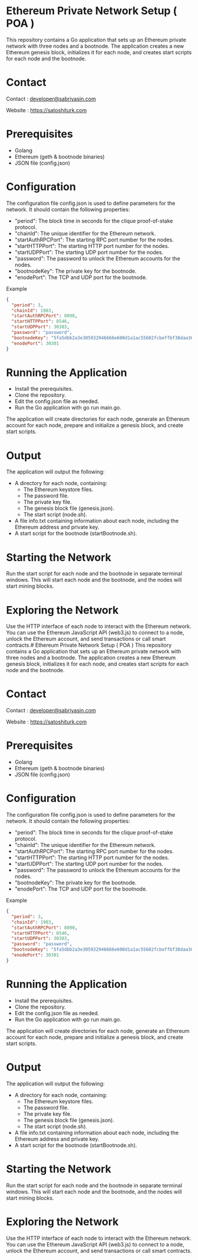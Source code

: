 # Ethereum Private Network Setup ( POA )
This repository contains a Go application that sets up an Ethereum private network with three nodes and a bootnode. The application creates a new Ethereum genesis block, initializes it for each node, and creates start scripts for each node and the bootnode.

# Contact 
Contact : developer@sabriyasin.com

Website : https://satoshiturk.com 


# Prerequisites
+ Golang
+ Ethereum (geth & bootnode binaries)
+ JSON file (config.json)

# Configuration
The configuration file config.json is used to define parameters for the network. It should contain the following properties:



+ "period": The block time in seconds for the clique proof-of-stake protocol.
+ "chainId": The unique identifier for the Ethereum network.
+ "startAuthRPCPort": The starting RPC port number for the nodes.
+ "startHTTPPort": The starting HTTP port number for the nodes.
+ "startUDPPort": The starting UDP port number for the nodes.
+ "password": The password to unlock the Ethereum accounts for the nodes.
+ "bootnodeKey": The private key for the bootnode.
+ "enodePort": The TCP and UDP port for the bootnode.

 

Example
```json
{
  "period": 3,
  "chainId": 1983,
  "startAuthRPCPort": 8090,
  "startHTTPPort": 8546,
  "startUDPPort": 30303,
  "password": "password",
  "bootnodeKey": "5fa5dbb2a3e305932946666e600d1a1ac55602fcbeffbf38daa301d5345ce68f",
  "enodePort": 30301
}

```

# Running the Application
+ Install the prerequisites.
+ Clone the repository.
+ Edit the config.json file as needed.
+ Run the Go application with go run main.go.

The application will create directories for each node, generate an Ethereum account for each node, prepare and initialize a genesis block, and create start scripts.

# Output
The application will output the following:

+ A directory for each node, containing:
  + The Ethereum keystore files.
  + The password file.
  + The private key file.
  + The genesis block file (genesis.json).
  + The start script (node.sh).
+ A file info.txt containing information about each node, including the Ethereum address and private key.
+ A start script for the bootnode (startBootnode.sh).

# Starting the Network
Run the start script for each node and the bootnode in separate terminal windows. This will start each node and the bootnode, and the nodes will start mining blocks.

# Exploring the Network
Use the HTTP interface of each node to interact with the Ethereum network. You can use the Ethereum JavaScript API (web3.js) to connect to a node, unlock the Ethereum account, and send transactions or call smart contracts.# Ethereum Private Network Setup ( POA )
This repository contains a Go application that sets up an Ethereum private network with three nodes and a bootnode. The application creates a new Ethereum genesis block, initializes it for each node, and creates start scripts for each node and the bootnode.

# Contact 
Contact : developer@sabriyasin.com

Website : https://satoshiturk.com 


# Prerequisites
+ Golang
+ Ethereum (geth & bootnode binaries)
+ JSON file (config.json)

# Configuration
The configuration file config.json is used to define parameters for the network. It should contain the following properties:



+ "period": The block time in seconds for the clique proof-of-stake protocol.
+ "chainId": The unique identifier for the Ethereum network.
+ "startAuthRPCPort": The starting RPC port number for the nodes.
+ "startHTTPPort": The starting HTTP port number for the nodes.
+ "startUDPPort": The starting UDP port number for the nodes.
+ "password": The password to unlock the Ethereum accounts for the nodes.
+ "bootnodeKey": The private key for the bootnode.
+ "enodePort": The TCP and UDP port for the bootnode.

 

Example
```json
{
  "period": 3,
  "chainId": 1983,
  "startAuthRPCPort": 8090,
  "startHTTPPort": 8546,
  "startUDPPort": 30303,
  "password": "password",
  "bootnodeKey": "5fa5dbb2a3e305932946666e600d1a1ac55602fcbeffbf38daa301d5345ce68f",
  "enodePort": 30301
}

```

# Running the Application
+ Install the prerequisites.
+ Clone the repository.
+ Edit the config.json file as needed.
+ Run the Go application with go run main.go.

The application will create directories for each node, generate an Ethereum account for each node, prepare and initialize a genesis block, and create start scripts.

# Output
The application will output the following:

+ A directory for each node, containing:
  + The Ethereum keystore files.
  + The password file.
  + The private key file.
  + The genesis block file (genesis.json).
  + The start script (node.sh).
+ A file info.txt containing information about each node, including the Ethereum address and private key.
+ A start script for the bootnode (startBootnode.sh).

# Starting the Network
Run the start script for each node and the bootnode in separate terminal windows. This will start each node and the bootnode, and the nodes will start mining blocks.

# Exploring the Network
Use the HTTP interface of each node to interact with the Ethereum network. You can use the Ethereum JavaScript API (web3.js) to connect to a node, unlock the Ethereum account, and send transactions or call smart contracts.